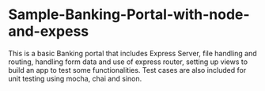 # Sample-Banking-Portal-with-node-and-expess
This is a basic Banking portal that includes Express Server, file handling and routing, handling form data and use of express router, setting up views to build an app to test some functionalities. 
Test cases are also included for unit testing using mocha, chai and sinon.
